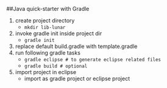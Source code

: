 

##Java quick-starter with Gradle

1. create project directory
	- ```mkdir lib-lunar```
2. invoke gradle init inside project dir
	- ```gradle init```
3. replace default build.gradle with template.gradle
4. run following gradle tasks
	- ```gradle eclipse # to generate eclipse related files```
	- ```gradle build # optional ```
5. import project in eclipse 
	- import as gradle project or eclipse project 
